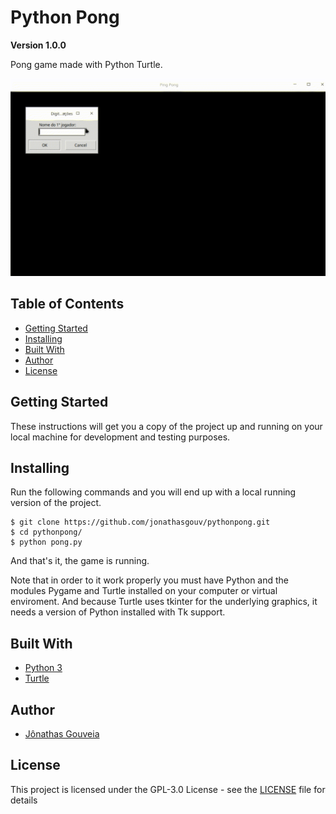 # Python Pong
**Version 1.0.0**

Pong game made with Python Turtle.

<p align="center">
  <img src="pong.gif">
</p>

## Table of Contents
* [Getting Started](#getting-started)
* [Installing](#installing)
* [Built With](#built-with)
* [Author](#author)
* [License](#license)

## Getting Started
These instructions will get you a copy of the project up and running on your local machine for development and testing purposes.

## Installing
Run the following commands and you will end up with a local running version of the project.
```
$ git clone https://github.com/jonathasgouv/pythonpong.git
$ cd pythonpong/
$ python pong.py
```
And that's it, the game is running. 

Note that in order to it work properly you must have Python and the modules Pygame and Turtle installed on your computer or virtual enviroment. And because Turtle uses tkinter for the underlying graphics, it needs a version of Python installed with Tk support.

## Built With
* [Python 3](https://www.python.org/downloads/)
* [Turtle](https://docs.python.org/3/library/turtle.html)

## Author
* [Jônathas Gouveia](https://github.com/jonathasgouv/)

## License
This project is licensed under the  GPL-3.0 License - see the [LICENSE](https://github.com/jonathasgouv/pythonpong/blob/master/LICENSE) file for details

